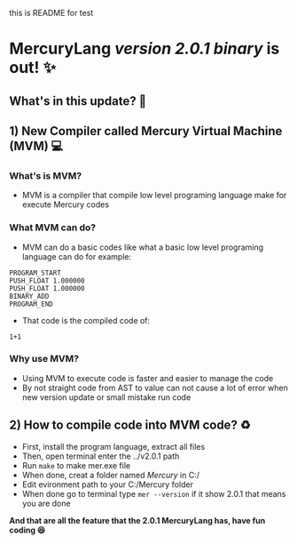 this is README for test
# MercuryLang *version 2.0.1 binary* is out! ✨
## What's in this update? 👀

## 1) New Compiler called Mercury Virtual Machine (MVM) 💻
### What's is MVM? 
* MVM is a compiler that compile low level programing language make for execute Mercury codes 
### What MVM can do? 
* MVM can do a basic codes like what a basic low level programing language can do for example:
```MVM
PROGRAM_START
PUSH_FLOAT 1.000000
PUSH_FLOAT 1.000000
BINARY_ADD
PROGRAM_END
```
* That code is the compiled code of:
``` MercuryLang
1+1
```
### Why use MVM? 
* Using MVM to execute code is faster and easier to manage the code 
* By not straight code from AST to value can not cause a lot of error when new version update or small mistake run code 
## 2) How to compile code into MVM code? ♻
* First, install the program language, extract all files
* Then, open terminal enter the ../v2.0.1 path
* Run ```make``` to make mer.exe file
* When done, creat a folder named *Mercury* in C:/
* Edit evironment path to your C:/Mercury folder
* When done go to terminal type ```mer --version``` if it show 2.0.1 that means you are done

**And that are all the feature that the 2.0.1 MercuryLang has, have fun coding 😆**
